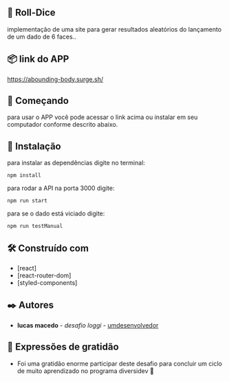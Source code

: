 ##   🎲 Roll-Dice

implementação de uma site para gerar resultados aleatórios do lançamento de um dado de 6 faces..


## 📦 link do APP

https://abounding-body.surge.sh/

## 🚀 Começando

para usar o APP você pode acessar o link acima ou instalar em seu computador conforme descrito abaixo.

## 🔧 Instalação

para instalar as dependências digite no terminal:

```
npm install 
```

para rodar a API na porta 3000 digite:

```
npm run start
```

para se o dado está viciado digite:

```
npm run testManual
```

## 🛠️ Construído com

* [react]
* [react-router-dom]
* [styled-components]

## ✒️ Autores

* **lucas macedo** - *desafio loggi* - [umdesenvolvedor](https://github.com/lcsmacedo)


## 🎁 Expressões de gratidão

* Foi uma gratidão enorme participar deste desafio para concluir um ciclo de muito aprendizado no programa diversidev 📢
